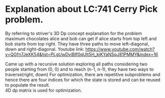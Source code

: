# Explanation about LC:741 Cerry Pick problem.


By referring to striver's 3D Dp concept explanation for the problem maximum chocolates alice and bob can get if alice starts from top left and bob starts from top right. They have three paths to move left-diagonal, down and right-diagonal.
Youtube link: https://www.youtube.com/watch?v=QGfn7JeXK54&list=PLgUwDviBIf0qUlt5H_kiKYaNSqJ81PMMY&index=16
            
Came up with a recursive solution exploring all paths considering two people starting from (0, 0) and to reach (n-1, n-1), they have two ways to traverse(right, down) 
For optimization, there are repetitive subproblems and hence there are four indices for which the state is stored and can be reused to populate the result.  
4D dp matrix is used for optimization.
